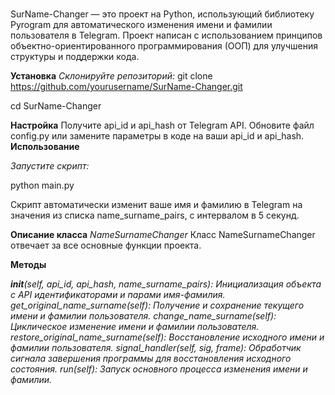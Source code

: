 # [](#SurNameChange4Tg)


SurName-Changer — это проект на Python, использующий библиотеку Pyrogram для автоматического изменения имени и фамилии пользователя в Telegram. Проект написан с использованием принципов объектно-ориентированного программирования (ООП) для улучшения структуры и поддержки кода.

**Установка**
*Склонируйте репозиторий:*
git clone https://github.com/yourusername/SurName-Changer.git

cd SurName-Changer

**Настройка**
Получите api_id и api_hash от Telegram API.
Обновите файл config.py или замените параметры в коде на ваши api_id и api_hash.
**Использование**

*Запустите скрипт:*

python main.py

Скрипт автоматически изменит ваше имя и фамилию в Telegram на значения из списка name_surname_pairs, с интервалом в 5 секунд.


**Описание класса** *NameSurnameChanger*
Класс NameSurnameChanger отвечает за все основные функции проекта.

**Методы**

*__init__(self, api_id, api_hash, name_surname_pairs): Инициализация объекта с API идентификаторами и парами имя-фамилия.
get_original_name_surname(self): Получение и сохранение текущего имени и фамилии пользователя.
change_name_surname(self): Циклическое изменение имени и фамилии пользователя.
restore_original_name_surname(self): Восстановление исходного имени и фамилии пользователя.
signal_handler(self, sig, frame): Обработчик сигнала завершения программы для восстановления исходного состояния.
run(self): Запуск основного процесса изменения имени и фамилии.*
